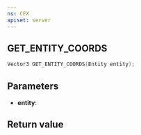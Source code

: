 ```yaml
---
ns: CFX
apiset: server
---
```

## GET_ENTITY_COORDS

```c
Vector3 GET_ENTITY_COORDS(Entity entity);
```


## Parameters
* **entity**: 

## Return value
